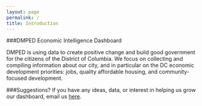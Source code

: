 ```yaml
---
layout: page
permalink: /
title: Introduction
---
```


###DMPED Economic Intelligence Dashboard

DMPED is using data to create positive change and build good government for the citizens of the District of Columbia. We focus on collecting and compiling information about our city, and in particular on the DC economic development priorities: jobs, quality affordable housing, and community-focused development.

###Suggestions?
If you have any ideas, data, or interest in helping us grow our dashboard, email us [here](mailto:dmped.econintel@dc.gov).

